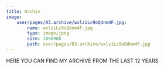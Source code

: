 ```yaml
---
title: Archiv
image:
    user/pages/03.archive/wxlziLc9oQdnm4F.jpg:
        name: wxlziLc9oQdnm4F.jpg
        type: image/jpeg
        size: 1098988
        path: user/pages/03.archive/wxlziLc9oQdnm4F.jpg
---
```


HERE YOU CAN FIND MY ARCHIVE FROM THE LAST 12 YEARS